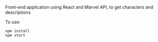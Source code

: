 Front-end application using React and Marvel API, to get characters and descriptions

To use:

```
npm install
npm start
```